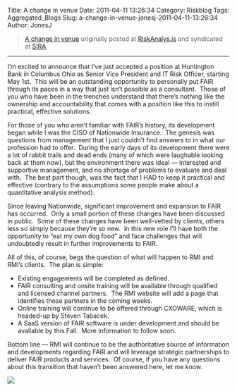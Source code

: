 Title: A change in venue
Date: 2011-04-11 13:26:34
Category: Riskblog
Tags: Aggregated_Blogs
Slug: a-change-in-venue-jonesj-2011-04-11-13:26:34
Author: JonesJ

>[A change in venue](http://feedproxy.google.com/~r/Riskanalysis/~3/GRzFnUAzql4/) originally posted at [RiskAnalys.is](http://riskmanagementinsight.com/riskanalysis) and syndicated at [SIRA](http://societyinforisk.org)
***
I’m excited to announce that I’ve just accepted a position at Huntington Bank in Columbus Ohio as Senior Vice President and IT Risk Officer, starting May 1st.  This will be an outstanding opportunity to personally put FAIR through its paces in a way that just isn’t possible as a consultant.  Those of you who have been in the trenches understand that there’s nothing like the ownership and accountability that comes with a position like this to instill practical, effective solutions.

For those of you who aren’t familiar with FAIR’s history, its development began while I was the CISO of Nationwide Insurance.  The genesis was questions from management that I just couldn’t find answers to in what our profession had to offer.  During the early days of its development there were a lot of rabbit trails and dead ends (many of which were laughable looking back at them now), but the environment there was ideal — interested and supportive management, and no shortage of problems to evaluate and deal with.  The best part though, was the fact that I HAD to keep it practical and effective (contrary to the assumptions some people make about a quantitative analysis method).

Since leaving Nationwide, significant improvement and expansion to FAIR has occurred.  Only a small portion of these changes have been discussed in public.  Some of these changes have been well-vetted by clients, others less so simply because they’re so new.  In this new role I’ll have both the opportunity to “eat my own dog food” and face challenges that will undoubtedly result in further improvements to FAIR.

All of this, of course, begs the question of what will happen to RMI and RMI’s clients.  The plan is simple:

-   Existing engagements will be completed as defined.
-   FAIR consulting and onsite training will be available through qualified and licensed channel partners.  The RMI website will add a page that identifies those partners in the coming weeks.
-   Online training will continue to be offered through CXOWARE, which is headed-up by Steven Tabacek.
-   A SaaS version of FAIR software is under development and should be available by this Fall.  More information to follow soon.

Bottom line — RMI will continue to be the authoritative source of information and developments regarding FAIR and will leverage strategic partnerships to deliver FAIR products and services.  Of course, if you have any questions about this transition that haven’t been answered here, let me know.

![](http://feeds.feedburner.com/~r/Riskanalysis/~4/GRzFnUAzql4)


